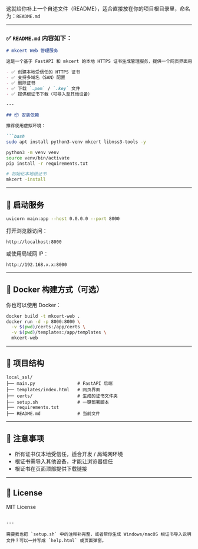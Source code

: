 这就给你补上一个自述文件（README），适合直接放在你的项目根目录里，命名为：`README.md`

---

### ✅ `README.md` 内容如下：

```markdown
# mkcert Web 管理服务

这是一个基于 FastAPI 和 mkcert 的本地 HTTPS 证书生成管理服务，提供一个网页界面用于：

- ✅ 创建本地受信任的 HTTPS 证书
- ✅ 支持多域名（SAN）配置
- ✅ 删除证书
- ✅ 下载 `.pem` / `.key` 文件
- ✅ 提供根证书下载（可导入至其他设备）

---

## 📦 安装依赖

推荐使用虚拟环境：

```bash
sudo apt install python3-venv mkcert libnss3-tools -y

python3 -m venv venv
source venv/bin/activate
pip install -r requirements.txt

# 初始化本地根证书
mkcert -install
```

---

## 🚀 启动服务

```bash
uvicorn main:app --host 0.0.0.0 --port 8000
```

打开浏览器访问：

```
http://localhost:8000
```

或使用局域网 IP：

```
http://192.168.x.x:8000
```

---

## 🐳 Docker 构建方式（可选）

你也可以使用 Docker：

```bash
docker build -t mkcert-web .
docker run -d -p 8000:8000 \
  -v $(pwd)/certs:/app/certs \
  -v $(pwd)/templates:/app/templates \
  mkcert-web
```

---

## 🧾 项目结构

```
local_ssl/
├── main.py                # FastAPI 后端
├── templates/index.html   # 网页界面
├── certs/                 # 生成的证书文件夹
├── setup.sh               # 一键部署脚本
├── requirements.txt
├── README.md              # 当前文件
```

---

## 📎 注意事项

- 所有证书仅本地受信任，适合开发 / 局域网环境
- 根证书需导入其他设备，才能让浏览器信任
- 根证书在页面顶部提供下载链接

---

## 📜 License

MIT License
```

---

需要我也把 `setup.sh` 中的注释补完整，或者帮你生成 Windows/macOS 根证书导入说明文件？可以一并写成 `help.html` 或页面弹窗。

